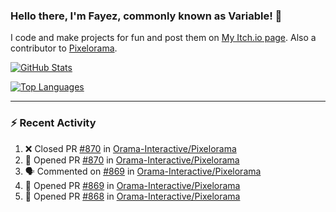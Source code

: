 ### Hello there, I'm Fayez, commonly known as Variable! 👋
I code and make projects for fun and post them on [My Itch.io page](https://variable-industries.itch.io/). Also a contributor to [Pixelorama](https://github.com/Orama-Interactive/Pixelorama).

[![GitHub Stats](https://github-readme-stats.vercel.app/api/?username=Variable-ind&show_icons=true&theme=merko)](https://github.com/anuraghazra/github-readme-stats)

[![Top Languages](https://github-readme-stats.vercel.app/api/top-langs/?username=Variable-ind&layout=compact&theme=merko)](https://github.com/anuraghazra/github-readme-stats)

---

### :zap: Recent Activity

<!--START_SECTION:activity-->
1. ❌ Closed PR [#870](https://github.com/Orama-Interactive/Pixelorama/pull/870) in [Orama-Interactive/Pixelorama](https://github.com/Orama-Interactive/Pixelorama)
2. 💪 Opened PR [#870](https://github.com/Orama-Interactive/Pixelorama/pull/870) in [Orama-Interactive/Pixelorama](https://github.com/Orama-Interactive/Pixelorama)
3. 🗣 Commented on [#869](https://github.com/Orama-Interactive/Pixelorama/issues/869) in [Orama-Interactive/Pixelorama](https://github.com/Orama-Interactive/Pixelorama)
4. 💪 Opened PR [#869](https://github.com/Orama-Interactive/Pixelorama/pull/869) in [Orama-Interactive/Pixelorama](https://github.com/Orama-Interactive/Pixelorama)
5. 💪 Opened PR [#868](https://github.com/Orama-Interactive/Pixelorama/pull/868) in [Orama-Interactive/Pixelorama](https://github.com/Orama-Interactive/Pixelorama)
<!--END_SECTION:activity-->

<!--
**Variable-ind/Variable-ind** is a ✨ _special_ ✨ repository because its `README.md` (this file) appears on your GitHub profile.

Here are some ideas to get you started:
- 🌱 I’m currently studying at ...
- 🔭 I’m currently working on ...
- 👯 I’m looking to collaborate on ...
- 🤔 I’m looking for help with ...
- 💬 Ask me about ...
- 📫 How to reach me: ...
- ⚡ Fun fact: ...
-->
